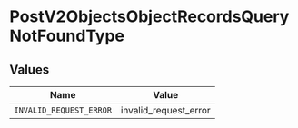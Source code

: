 # PostV2ObjectsObjectRecordsQueryNotFoundType


## Values

| Name                    | Value                   |
| ----------------------- | ----------------------- |
| `INVALID_REQUEST_ERROR` | invalid_request_error   |
